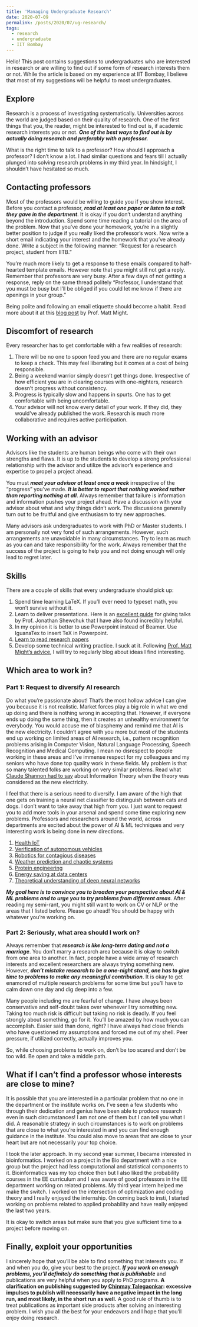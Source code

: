 ```yaml
---
title: 'Managing Undergraduate Research'
date: 2020-07-09
permalink: /posts/2020/07/ug-research/
tags:
  - research
  - undergraduate
  - IIT Bombay
---
```


Hello! This post contains suggestions to undergraduates who are interested in research or are willing to find out if some form of research interests them or not. While the article is based on my experience at IIT Bombay, I believe that most of my suggestions will be helpful to most undergraduates.
 
## Explore

Research is a process of investigating systematically. Universities across the world are judged based on their quality of research. One of the first things that you, the reader, might be interested to find out is, if academic research interests you or not. ***One of the best ways to find out is by actually doing research and preferably with a professor.*** 

What is the right time to talk to a professor? How should I approach a professor? I don’t know a lot. I had similar questions and fears till I actually plunged into solving research problems in my third year. In hindsight, I shouldn’t have hesitated so much.

## Contacting professors

Most of the professors would be willing to guide you if you show interest. Before you contact a professor, ***read at least one paper or listen to a talk they gave in the department***. It is okay if you don’t understand anything beyond the introduction. Spend some time reading a tutorial on the area of the problem. Now that you’ve done your homework, you’re in a slightly better position to judge if you really liked the professor’s work. Now write a short email indicating your interest and the homework that you’ve already done. Write a subject in the following manner:
“Request for a research project, student from IITB.” 

You’re much more likely to get a response to these emails compared to half-hearted template emails. However note that you might still not get a reply. Remember that professors are very busy. After a few days of not getting a response, reply on the same thread politely
“Professor, I understand that you must be busy but I’ll be obliged if you could let me know if there are openings in your group.”

Being polite and following an email etiquette should become a habit. Read more about it at this [blog post](http://matt.might.net/articles/how-to-email/) by Prof. Matt Might.

## Discomfort of research
Every researcher has to get comfortable with a few realities of research:

1. There will be no one to spoon feed you and there are no regular exams to keep a check. This may feel liberating but it comes at a cost of being responsible.
2. Being a weekend warrior simply doesn’t get things done. Irrespective of how efficient you are in clearing courses with one-nighters, research doesn’t progress without consistency.
3. Progress is typically slow and happens in spurts. One has to get comfortable with being uncomfortable.
4. Your advisor will not know every detail of your work. If they did, they would’ve already published the work. Research is much more collaborative and requires active participation.

## Working with an advisor
Advisors like the students are human beings who come with their own strengths and flaws. It is up to the students to develop a strong professional relationship with the advisor and utilize the advisor’s experience and expertise to propel a project ahead.

You must ***meet your advisor at least once a week*** irrespective of the “progress” you’ve made. ***It is better to report that nothing worked rather than reporting nothing at all***. Always remember that failure is information and information pushes your project ahead. Have a discussion with your advisor about what and why things didn’t work. The discussions generally turn out to be fruitful and give enthusiasm to try new approaches. 

Many advisors ask undergraduates to work with PhD or Master students. I am personally not very fond of such arrangements. However, such arrangements are unavoidable in many circumstances. Try to learn as much as you can and take responsibility for the work. Always remember that the success of the project is going to help you and not doing enough will only lead to regret later.

## Skills
There are a couple of skills that every undergraduate should pick up:

1. Spend time learning LaTeX. If you’ll ever need to typeset math, you won’t survive without it. 
2. Learn to deliver presentations. Here is an [excellent guide](https://people.eecs.berkeley.edu/~jrs/speaking.html) for giving talks by Prof. Jonathan Shewchuk that I have also found incredibly helpful. 
3. In my opinion it is better to use Powerpoint instead of Beamer. Use IguanaTex to insert TeX in Powerpoint.
4. [Learn to read research papers](http://ccr.sigcomm.org/online/files/p83-keshavA.pdf)
5. Develop some technical writing practice. I suck at it. Following [Prof. Matt Might’s advice](http://matt.might.net/articles/grad-student-resolutions/), I will try to regularly blog about ideas I find interesting.


## Which area to work in? 

### Part 1: Request to diversify AI research

Do what you’re passionate about! That’s the most hollow advice I can give you because it is not realistic. Market forces play a big role in what we end up doing and there is nothing wrong in accepting that. However, if everyone ends up doing the same thing, then it creates an unhealthy environment for everybody.  You would accuse me of blasphemy and remind me that AI is the new electricity. I couldn’t agree with you more but most of the students end up working on limited areas of AI research, i.e., pattern recognition problems arising in Computer Vision, Natural Language Processing, Speech Recognition and Medical Computing. I mean no disrespect to people working in these areas and I’ve immense respect for my colleagues and my seniors who have done top quality work in these fields. My problem is that so many talented folks are working on very similar problems. Read what [Claude Shannon had to say](https://ieeexplore.ieee.org/stamp/stamp.jsp?arnumber=1056774) about Information Theory when the theory was considered as the new electricity.

I feel that there is a serious need to diversify. I am aware of the high that one gets on training a neural net classifier to distinguish between cats and dogs. I don’t want to take away that high from you. I just want to request you to add more tools in your arsenal and spend some time exploring new problems. Professors and researchers around the world, across departments are excited about the power of AI & ML techniques and very interesting work is being done in new directions.

1. [Health IoT](https://www.youtube.com/watch?v=CXy1byguvJY)
2. [Verification of autonomous vehicles](https://www.youtube.com/watch?v=FpOBvZbb4-c)
3. [Robotics for contagious diseases](https://www.cmu.edu/news/stories/archives/2020/march/coronavirus-a-wakeup-call-for-robotics-research.html)
4. [Weather prediction and chaotic systems](https://www.quantamagazine.org/machine-learnings-amazing-ability-to-predict-chaos-20180418/)
5. [Protein engineering](https://www.youtube.com/watch?v=-JQLDtr7Zsw)
6. [Energy saving at data centers](https://www.youtube.com/watch?v=CwXNZUE-x9Y&t=682s)
7. [Theoretical understanding of deep neural networks](https://www.youtube.com/watch?v=_tT6IUSjHcc)

***My goal here is to convince you to broaden your perspective about AI & ML problems and to urge you to try problems from different areas***. After reading my semi-rant, you might still want to work on CV or NLP or the areas that I listed before. Please go ahead! You should be happy with whatever you’re working on. 

### Part 2: Seriously, what area should I work on?
Always remember that ***research is like long-term dating and not a marriage***. You don’t marry a research area because it is okay to switch from one area to another. In fact, people have a wide array of research interests and excellent researchers are always trying something new. However, ***don’t mistake research to be a one-night stand, one has to give time to problems to make any meaningful contribution***. It is okay to get enamored of multiple research problems for some time but you’ll have to calm down one day and dig deep into a few. 

Many people including me are fearful of change. I have always been conservative and self-doubt takes over whenever I try something new. Taking too much risk is difficult but taking no risk is deadly. If you feel strongly about something, go for it. You’ll be amazed by how much you can accomplish. Easier said than done, right? I have always had close friends who have questioned my assumptions and forced me out of my shell. Peer pressure, if utilized correctly, actually improves you. 

So, while choosing problems to work on, don’t be too scared and don’t be too wild. Be open and take a middle path.

## What if I can’t find a professor whose interests are close to mine?
It is possible that you are interested in a particular problem that no one in the department or the institute works on. I’ve seen a few students who through their dedication and genius have been able to produce research even in such circumstances! I am not one of them but I can tell you what I did. A reasonable strategy in such circumstances is to work on problems that are close to what you’re interested in and you can find enough guidance in the institute. You could also move to areas that are close to your heart but are not necessarily your top choice. 

I took the later approach. In my second year summer, I became interested in bioinformatics. I worked on a project in the Bio department with a nice group but the project had less computational and statistical components to it. Bioinformatics was my top choice then but I also liked the probability courses in the EE curriculum and I was aware of good professors in the EE department working on related problems. My third year intern helped me make the switch. I worked on the intersection of optimization and coding theory and I really enjoyed the internship. On coming back to insti, I started working on problems related to applied probability and have really enjoyed the last two years.  

It is okay to switch areas but make sure that you give sufficient time to a project before moving on.

## Finally, exploit your opportunities
I sincerely hope that you’ll be able to find something that interests you. If and when you do, give your best to the project. ***If you work on enough problems, you’ll definitely do something that is publishable*** and publications are very helpful when you apply to PhD programs. **A clarification on publishing suggested by [Chinmay Talegaonkar](https://chinmay0301.github.io/): excessive impulses to publish will necessarily have a negative impact in the long run, and most likely, in the short run as well.** A good rule of thumb is to treat publications as important side products after solving an interesting problem. I wish you all the best for your endeavors and I hope that you’ll enjoy doing research.



